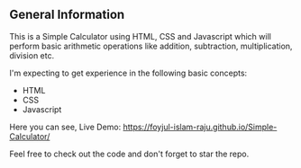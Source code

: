 ## General Information
This is a Simple Calculator using HTML, CSS and Javascript which will perform basic arithmetic operations like addition, subtraction, multiplication, division etc.

I'm expecting to get experience in the following basic concepts:
* HTML
* CSS
* Javascript

Here you can see, Live Demo: https://foyjul-islam-raju.github.io/Simple-Calculator/

Feel free to check out the code and don't forget to star the repo.
